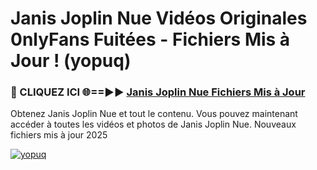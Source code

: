 # Janis Joplin Nue Vidéos Originales 0nlyFans Fuitées - Fichiers Mis à Jour ! (yopuq)

<h3>🔴 CLIQUEZ ICI 🌐==►► <a href="https://tinyurl.com/2pmr4ezf" rel="nofollow">Janis Joplin Nue Fichiers Mis à Jour</a></h3>

Obtenez Janis Joplin Nue et tout le contenu. Vous pouvez maintenant accéder à toutes les vidéos et photos de Janis Joplin Nue. Nouveaux fichiers mis à jour 2025

[![yopuq](https://i.imgur.com/6SNvagu.gif)](https://tinyurl.com/2pmr4ezf)
